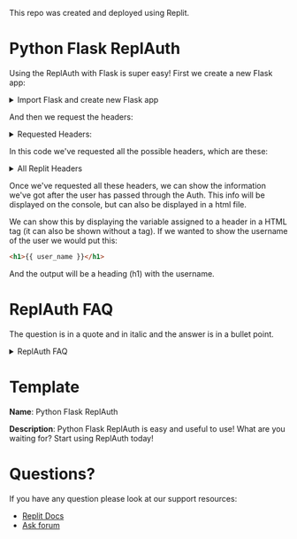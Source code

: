 This repo was created and deployed using Replit.

# Python Flask ReplAuth

Using the ReplAuth with Flask is super easy! First we create a new Flask app: 

<details>
  <summary>Import Flask and create new Flask app</summary>

```python
from flask import Flask, render_template, request
app = Flask('app')
@app.route('/')
```
</details>

And then we request the headers: 

<details>
  <summary>Requested Headers:</summary>

```python
def hello_world():
    print(request.headers)
    return render_template(
        'index.html',
        user_id=request.headers['X-Replit-User-Id'],
        user_name=request.headers['X-Replit-User-Name'],
        user_roles=request.headers['X-Replit-User-Roles'],
        user_bio=request.headers['X-Replit-User-Bio'],
        user_profile_image=request.headers['X-Replit-User-Profile-Image'],
        user_teams=request.headers['X-Replit-User-Teams'],
        user_url=request.headers['X-Replit-User-Url']
    )
```
</details>

In this code we've requested all the possible headers, which are these:

<details>
  <summary>All Replit Headers</summary>

```python
X-Replit-User-Bio
X-Replit-User-Id
X-Replit-User-Name
X-Replit-User-Profile-Image
X-Replit-User-Roles
X-Replit-User-Teams
X-Replit-User-Url
```
</details>

Once we've requested all these headers, we can show the information we've got after the user has passed through the Auth. This info will be displayed on the console, but can also be displayed in a html file.

We can show this by displaying the variable assigned to a header in a HTML tag (it can also be shown without a tag). If we wanted to show the username of the user we would put this:

```html
<h1>{{ user_name }}</h1>
```

And the output will be a heading (h1) with the username. 

# ReplAuth FAQ 

The question is in a quote and in italic and the answer is in a bullet point.

<details>
  <summary>ReplAuth FAQ</summary>
  
  > *How many ReplAuths are there?*
  
  - There are 2 repl auths!
 ---
  > *Which ReplAuths are there?*
  
  - Node.js and Python Flask
---
  > *Is there a Replit Documentation on ReplAuths?*

  - Yes! You can find it in the [Replit Docs](https://docs.replit.com)
</details>

# Template

**Name**: Python Flask ReplAuth

**Description**: Python Flask ReplAuth is easy and useful to use! What are you waiting for? Start using ReplAuth today!

# Questions?

If you have any question please look at our support resources:

- [Replit Docs](https://docs.replit.com)
- [Ask forum](https://ask.replit.com)
